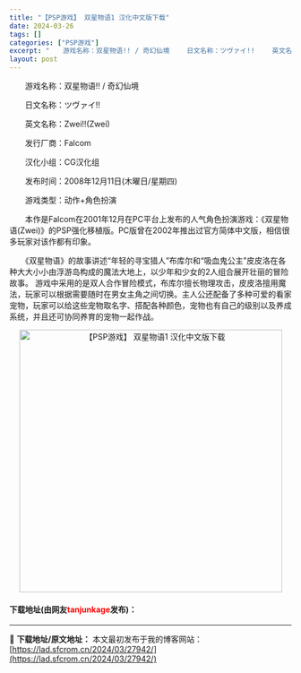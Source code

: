 ```yaml
---
title: "【PSP游戏】 双星物语1 汉化中文版下载"
date: 2024-03-26
tags: []
categories: ["PSP游戏"]
excerpt: "　　游戏名称：双星物语!! / 奇幻仙境 　　日文名称：ツヴァイ!! 　　英文名称：Zwei!!(Zwei) 　　发行厂商：Falcom 　　汉化小组：CG汉化组 　　发布时间：2008年12月11日(木曜日/星期四) 　　游戏类型：动作+角色扮演 　　本作是Falcom在2001年12月在PC平台&hellip;"
layout: post
---
```


 <p>　　游戏名称：双星物语!! / 奇幻仙境</p> <p>　　日文名称：ツヴァイ!!</p> <p>　　英文名称：Zwei!!(Zwei)</p> <p>　　发行厂商：Falcom</p> <p>　　汉化小组：CG汉化组</p> <p>　　发布时间：2008年12月11日(木曜日/星期四)</p> <p>　　游戏类型：动作+角色扮演</p> <p>　　本作是Falcom在2001年12月在PC平台上发布的人气角色扮演游戏：《双星物语(Zwei)》的PSP强化移植版。PC版曾在2002年推出过官方简体中文版，相信很多玩家对该作都有印象。</p> <p>　　《双星物语》的故事讲述&ldquo;年轻的寻宝猎人&rdquo;布库尔和&ldquo;吸血鬼公主&rdquo;皮皮洛在各种大大小小由浮游岛构成的魔法大地上，以少年和少女的2人组合展开壮丽的冒险故事。 游戏中采用的是双人合作冒险模式，布库尔擅长物理攻击，皮皮洛擅用魔法，玩家可以根据需要随时在男女主角之间切换。主人公还配备了多种可爱的看家宠物，玩家可以给这些宠物取名字、搭配各种颜色，宠物也有自己的级别以及养成系统，并且还可协同养育的宠物一起作战。</p> <p align="center"><img align="" border="0" src="https://lad.sfcrom.cn/wp-content/uploads/2024/03/20240325_6601aa9b5212e.jpg" width="469" alt="【PSP游戏】 双星物语1 汉化中文版下载" /></p> <p><h4>下载地址(由网友<font color="red">tanjunkage</font>发布)：</h4></p> 

---
📖 **下载地址/原文地址：** 本文最初发布于我的博客网站：[https://lad.sfcrom.cn/2024/03/27942/](https://lad.sfcrom.cn/2024/03/27942/)
